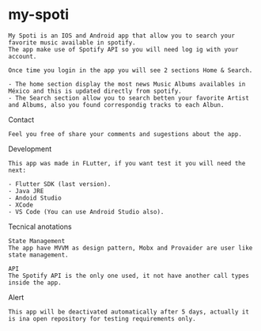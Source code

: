 # my-spoti

    My Spoti is an IOS and Android app that allow you to search your favorite music available in spotify.
    The app make use of Spotify API so you will need log ig with your account.

    Once time you login in the app you will see 2 sections Home & Search.

    - The home section display the most news Music Albums availables in México and this is updated directly from spotify.
    - The Search section allow you to search betten your favorite Artist and Albums, also you found correspondig tracks to each Albun.

Contact

    Feel you free of share your comments and sugestions about the app.

Development

    This app was made in FLutter, if you want test it you will need the next:

    - Flutter SDK (last version).
    - Java JRE
    - Andoid Studio 
    - XCode
    - VS Code (You can use Android Studio also).

Tecnical anotations

    State Management
    The app have MVVM as design pattern, Mobx and Provaider are user like state management.

    API
    The Spotify API is the only one used, it not have another call types inside the app.


Alert

    This app will be deactivated automatically after 5 days, actually it is ina open repository for testing requirements only.






